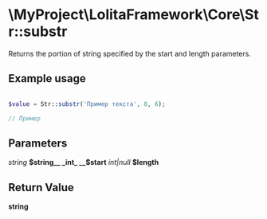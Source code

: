 \MyProject\LolitaFramework\Core\Str::substr
===

Returns the portion of string specified by the start and length parameters.

Example usage
---
```php

$value = Str::substr('Пример текста', 0, 6);

// Пример

```

Parameters
---

_string_  __$string__
_int_  __$start__
_int|null_  __$length__

Return Value
---
__string__
